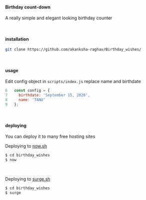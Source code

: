 #### Birthday count-down

A really simple and elegant looking birthday counter

&nbsp;

#### installation

```sh
git clone https://github.com/akanksha-raghav/Birthday_wishes/
```

&nbsp;

#### usage

Edit config object in `scripts/index.js`
replace name and birthdate

```js
6   const config = {
7     birthdate: 'September 15, 2020',
8     name: 'TANU'
9   };
```

&nbsp;

#### deploying

You can deploy it to many free hosting sites

Deploying to [now.sh](https://zeit.co/home)

```sh
$ cd birthday_wishes
$ now
```

&nbsp;

Deploying to [surge.sh](https://surge.sh/)

```sh
$ cd birthday_wishes
$ surge
```

&nbsp;
